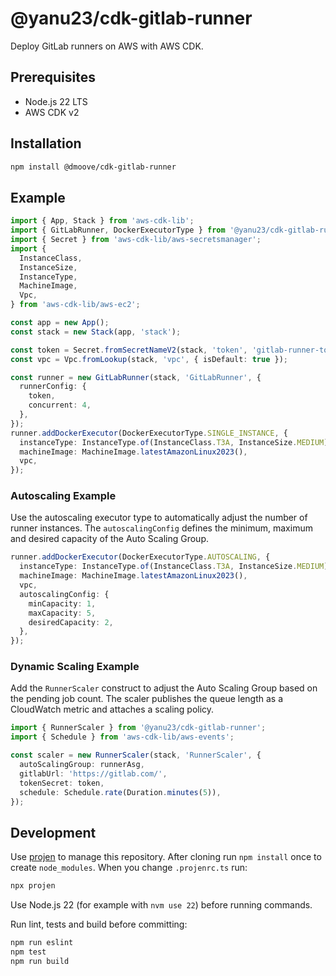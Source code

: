 # @yanu23/cdk-gitlab-runner

Deploy GitLab runners on AWS with AWS CDK.

## Prerequisites

- Node.js 22 LTS
- AWS CDK v2

## Installation

```bash
npm install @dmoove/cdk-gitlab-runner
```

## Example

```typescript
import { App, Stack } from 'aws-cdk-lib';
import { GitLabRunner, DockerExecutorType } from '@yanu23/cdk-gitlab-runner';
import { Secret } from 'aws-cdk-lib/aws-secretsmanager';
import {
  InstanceClass,
  InstanceSize,
  InstanceType,
  MachineImage,
  Vpc,
} from 'aws-cdk-lib/aws-ec2';

const app = new App();
const stack = new Stack(app, 'stack');

const token = Secret.fromSecretNameV2(stack, 'token', 'gitlab-runner-token');
const vpc = Vpc.fromLookup(stack, 'vpc', { isDefault: true });

const runner = new GitLabRunner(stack, 'GitLabRunner', {
  runnerConfig: {
    token,
    concurrent: 4,
  },
});
runner.addDockerExecutor(DockerExecutorType.SINGLE_INSTANCE, {
  instanceType: InstanceType.of(InstanceClass.T3A, InstanceSize.MEDIUM),
  machineImage: MachineImage.latestAmazonLinux2023(),
  vpc,
});
```

### Autoscaling Example

Use the autoscaling executor type to automatically adjust the number of runner
instances. The `autoscalingConfig` defines the minimum, maximum and desired
capacity of the Auto Scaling Group.

```typescript
runner.addDockerExecutor(DockerExecutorType.AUTOSCALING, {
  instanceType: InstanceType.of(InstanceClass.T3A, InstanceSize.MEDIUM),
  machineImage: MachineImage.latestAmazonLinux2023(),
  vpc,
  autoscalingConfig: {
    minCapacity: 1,
    maxCapacity: 5,
    desiredCapacity: 2,
  },
});
```

### Dynamic Scaling Example

Add the `RunnerScaler` construct to adjust the Auto Scaling Group based on the
pending job count. The scaler publishes the queue length as a CloudWatch metric
and attaches a scaling policy.

```typescript
import { RunnerScaler } from '@yanu23/cdk-gitlab-runner';
import { Schedule } from 'aws-cdk-lib/aws-events';

const scaler = new RunnerScaler(stack, 'RunnerScaler', {
  autoScalingGroup: runnerAsg,
  gitlabUrl: 'https://gitlab.com/',
  tokenSecret: token,
  schedule: Schedule.rate(Duration.minutes(5)),
});
```

## Development

Use [projen](https://github.com/projen/projen) to manage this repository.
After cloning run `npm install` once to create `node_modules`.
When you change `.projenrc.ts` run:

```bash
npx projen
```

Use Node.js 22 (for example with `nvm use 22`) before running commands.

Run lint, tests and build before committing:

```bash
npm run eslint
npm test
npm run build
```
